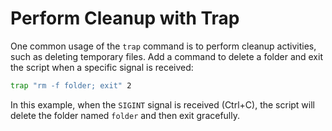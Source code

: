 # Perform Cleanup with Trap

One common usage of the `trap` command is to perform cleanup activities, such as deleting temporary files. Add a command to delete a folder and exit the script when a specific signal is received:

```bash
trap "rm -f folder; exit" 2
```

In this example, when the `SIGINT` signal is received (Ctrl+C), the script will delete the folder named `folder` and then exit gracefully.
